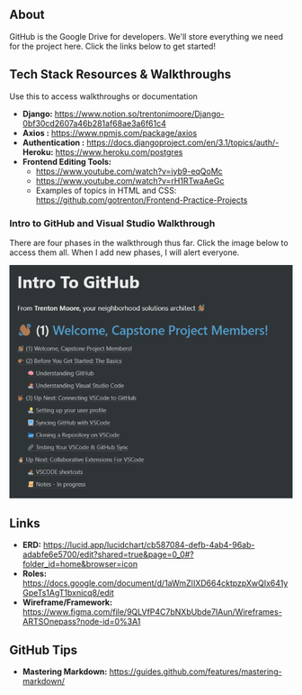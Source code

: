 ## About

GitHub is the Google Drive for developers. We'll store everything we need for the project here. Click the links below to get started!

## Tech Stack Resources & Walkthroughs

Use this to access walkthroughs or documentation

- **Django:** https://www.notion.so/trentonimoore/Django-0bf30cd2607a46b281af68ae3a6f61c4
- **Axios :** https://www.npmjs.com/package/axios
- **Authentication :** https://docs.djangoproject.com/en/3.1/topics/auth/- **Heroku:** https://www.heroku.com/postgres
- **Frontend Editing Tools:**
  - https://www.youtube.com/watch?v=iyb9-eqQoMc
  - https://www.youtube.com/watch?v=rH1RTwaAeGc
  - Examples of topics in HTML and CSS: https://github.com/gotrenton/Frontend-Practice-Projects

### Intro to GitHub and Visual Studio Walkthrough

There are four phases in the walkthrough thus far. Click the image below to access them all. When I add new phases, I will alert everyone.

[![Walkthrough](group_assets/GitHub_Intro.png "GitHub Walkthrough")](https://www.notion.so/trentonimoore/Intro-To-GitHub-e972a223ac684ed2933d821c9dbc0f0f)

## Links

- **ERD:** https://lucid.app/lucidchart/cb587084-defb-4ab4-96ab-adabfe6e5700/edit?shared=true&page=0_0#?folder_id=home&browser=icon
- **Roles:** https://docs.google.com/document/d/1aWmZIIXD664cktpzpXwQIx641yGpeTs1AgT1bxnicq8/edit
- **Wireframe/Framework:** https://www.figma.com/file/9QLVfP4C7bNXbUbde7IAun/Wireframes-ARTSOnepass?node-id=0%3A1

## GitHub Tips

- **Mastering Markdown:** https://guides.github.com/features/mastering-markdown/

